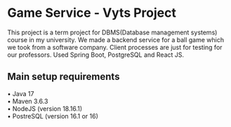 # Game Service - Vyts Project
This project is a term project for DBMS(Database management systems) course in my university. We made a backend service for a ball game which we took from a software company. Client processes are just for testing for our professors. Used Spring Boot, PostgreSQL and React JS.

## Main setup requirements
• Java 17 <br>
• Maven 3.6.3 <br>
• NodeJS (version 18.16.1) <br>
• PostreSQL (version 16.1 or 16) <br>
